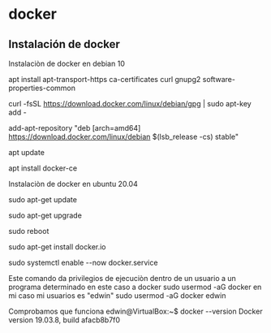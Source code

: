 # docker

## Instalación de docker
Instalaciòn de docker en debian 10

apt install apt-transport-https ca-certificates curl gnupg2 software-properties-common

curl -fsSL https://download.docker.com/linux/debian/gpg | sudo apt-key add -

add-apt-repository "deb [arch=amd64] https://download.docker.com/linux/debian $(lsb_release -cs) stable"

apt update

apt install docker-ce


Instalaciòn de docker en ubuntu 20.04

sudo apt-get update

sudo apt-get upgrade 

sudo reboot

sudo apt-get install docker.io

sudo systemctl enable --now docker.service

Este comando da privilegios de ejecuciòn dentro de un usuario a un programa determinado en este caso a docker
sudo usermod -aG docker <user>
en mi caso mi usuarios es "edwin"
sudo usermod -aG docker edwin

Comprobamos que funciona
edwin@VirtualBox:~$ docker --version
Docker version 19.03.8, build afacb8b7f0
